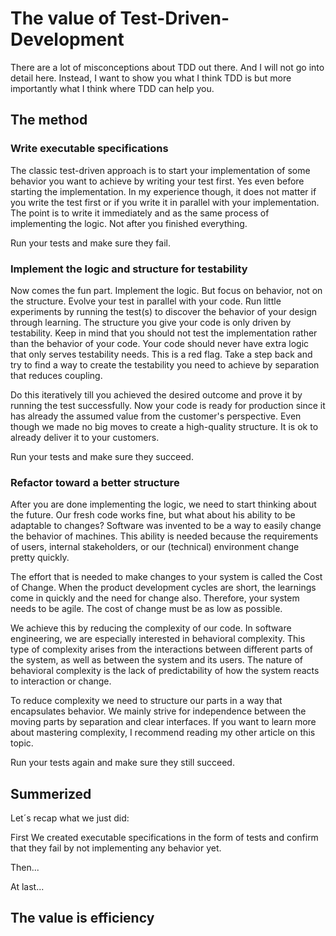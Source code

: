 # The value of Test-Driven-Development

There are a lot of misconceptions about TDD out there. And I will not go into detail here. Instead, I want to show you what I think TDD is but more importantly what I think where TDD can help you.

## The method

### Write executable specifications

The classic test-driven approach is to start your implementation of some behavior you want to achieve by writing your test first. Yes even before starting the implementation. In my experience though, it does not matter if you write the test first or if you write it in parallel with your implementation. The point is to write it immediately and as the same process of implementing the logic. Not after you finished everything. 

Run your tests and make sure they fail.

### Implement the logic and structure for testability

Now comes the fun part. Implement the logic. But focus on behavior, not on the structure. Evolve your test in parallel with your code. Run little experiments by running the test(s) to discover the behavior of your design through learning. The structure you give your code is only driven by testability. Keep in mind that you should not test the implementation rather than the behavior of your code. Your code should never have extra logic that only serves testability needs. This is a red flag. Take a step back and try to find a way to create the testability you need to achieve by separation that reduces coupling.

Do this iteratively till you achieved the desired outcome and prove it by running the test successfully. Now your code is ready for production since it has already the assumed value from the customer's perspective.
Even though we made no big moves to create a high-quality structure. It is ok to already deliver it to your customers.

Run your tests and make sure they succeed.

### Refactor toward a better structure

After you are done implementing the logic, we need to start thinking about the future. Our fresh code works fine, but what about his ability to be adaptable to changes? Software was invented to be a way to easily change the behavior of machines. This ability is needed because the requirements of users, internal stakeholders, or our (technical) environment change pretty quickly.

The effort that is needed to make changes to your system is called the Cost of Change. When the product development cycles are short, the learnings come in quickly and the need for change also. Therefore, your system needs to be agile. The cost of change must be as low as possible.

We achieve this by reducing the complexity of our code. In software engineering, we are especially interested in behavioral complexity.
This type of complexity arises from the interactions between different parts of the system, as well as between the system and its users. The nature of behavioral complexity is the lack of predictability of how the system reacts to interaction or change.

To reduce complexity we need to structure our parts in a way that encapsulates behavior. We mainly strive for independence between the moving parts by separation and clear interfaces. If you want to learn more about mastering complexity, I recommend reading my other article on this topic.

Run your tests again and make sure they still succeed.

## Summerized

Let´s recap what we just did:

First We created executable specifications in the form of tests and confirm that they fail by not implementing any behavior yet.

Then...

At last...

## The value is efficiency 
